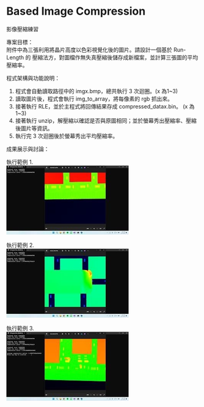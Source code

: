 # Based Image Compression
影像壓縮練習

專案目標：  
附件中為三張利用將晶片高度以色彩視覺化後的圖片。請設計一個基於 Run-Length 的
壓縮法方，對圖檔作無失真壓縮後儲存成新檔案，並計算三張圖的平均壓縮率。


程式架構與功能說明：  
1. 程式會自動讀取路徑中的 imgx.bmp，總共執行 3 次迴圈。(x 為1~3) 
2. 讀取圖片後，程式會執行 img_to_array，將每像素的 rgb 抓出來。 
3. 接著執行 RLE，並於主程式將回傳結果存成 compressed_datax.bin。 (x 為 1~3) 
4. 接著執行 unzip，解壓縮以確認是否與原圖相同；並於螢幕秀出壓縮率、壓縮後圖片等資訊。 
5. 執行完 3 次迴圈後於螢幕秀出平均壓縮率。


成果展示與討論：

執行範例 1.  
![Output1](demo/output1.jpg)

執行範例 2.  
![Output2](demo/output2.jpg)

執行範例 3.  
![Output3](demo/output3.jpg)

